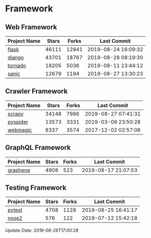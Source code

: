 # Framework

## Web Framework

| Project Name | Stars | Forks | Last Commit |
| ------------ | ----- | ----- | ----------- |
| [flask](https://github.com/pallets/flask) | 46111 | 12841 | 2019-08-24 16:09:32 |
| [django](https://github.com/django/django) | 43701 | 18767 | 2019-08-28 08:19:30 |
| [tornado](https://github.com/tornadoweb/tornado) | 18205 | 5036 | 2019-08-11 23:44:12 |
| [sanic](https://github.com/huge-success/sanic) | 12679 | 1194 | 2019-08-27 13:30:23 |

## Crawler Framework

| Project Name | Stars | Forks | Last Commit |
| ------------ | ----- | ----- | ----------- |
| [scrapy](https://github.com/scrapy/scrapy) | 34148 | 7986 | 2019-08-27 07:41:31 |
| [pyspider](https://github.com/binux/pyspider) | 13573 | 3331 | 2019-03-09 23:50:28 |
| [webmagic](https://github.com/code4craft/webmagic) | 8337 | 3574 | 2017-12-02 02:57:06 |

## GraphQL Framework

| Project Name | Stars | Forks | Last Commit |
| ------------ | ----- | ----- | ----------- |
| [graphene](https://github.com/graphql-python/graphene) | 4908 | 523 | 2019-08-17 21:07:53 |

## Testing Framework

| Project Name | Stars | Forks | Last Commit |
| ------------ | ----- | ----- | ----------- |
| [pytest](https://github.com/pytest-dev/pytest) | 4708 | 1128 | 2019-08-25 16:41:17 |
| [nose2](https://github.com/nose-devs/nose2) | 576 | 122 | 2019-07-12 15:42:18 |

*Update Date: 2019-08-28T17:00:28*